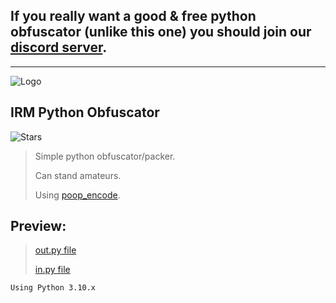 ## If you really want a good & free python obfuscator (unlike this one) you should join our [discord server](https://discord.gg/vPY3XmntKU).
---
![Logo](https://i.ibb.co/Kj4rNh6/pyold.png)
## IRM Python Obfuscator
![Stars](https://i.ibb.co/HTGDtkr/stars.png)
> Simple python obfuscator/packer.
> 
> Can stand amateurs.
> 
> Using [poop_encode](https://github.com/im-razvan/poop_encode).

## Preview:

> [out.py file](https://raw.githubusercontent.com/im-razvan/Python-Obfuscator/main/out.py)
> 
> [in.py file](https://raw.githubusercontent.com/im-razvan/Python-Obfuscator/main/in.py)

`Using Python 3.10.x`

